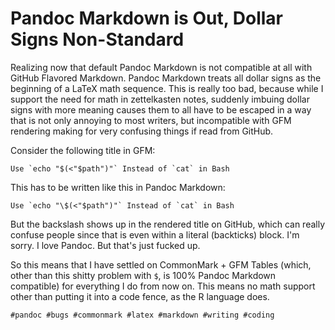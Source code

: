 # Pandoc Markdown is Out, Dollar Signs Non-Standard

Realizing now that default Pandoc Markdown is not compatible at all with
GitHub Flavored Markdown. Pandoc Markdown treats all dollar signs as the
beginning of a LaTeX math sequence. This is really too bad, because
while I support the need for math in zettelkasten notes, suddenly
imbuing dollar signs with more meaning causes them to all have to be
escaped in a way that is not only annoying to most writers, but
incompatible with GFM rendering making for very confusing things if read
from GitHub.

Consider the following title in GFM:

```
Use `echo "$(<"$path")"` Instead of `cat` in Bash
```

This has to be written like this in Pandoc Markdown:

```
Use `echo "\$(<"$path")"` Instead of `cat` in Bash
```

But the backslash shows up in the rendered title on GitHub, which can
really confuse people since that is even within a literal (backticks)
block. I'm sorry. I love Pandoc. But that's just fucked up.

So this means that I have settled on CommonMark + GFM Tables (which,
other than this shitty problem with `$`, is 100% Pandoc Markdown
compatible) for everything I do from now on. This means no math support
other than putting it into a code fence, as the R language does.

    #pandoc #bugs #commonmark #latex #markdown #writing #coding
